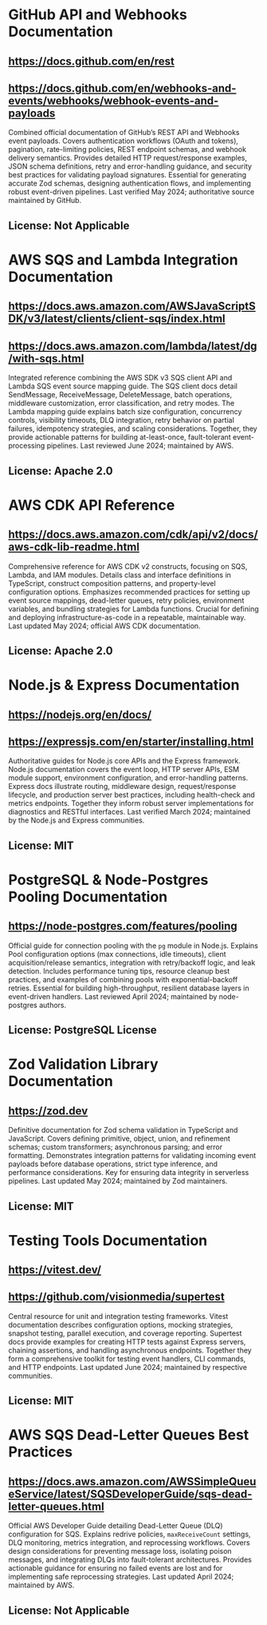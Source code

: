 # GitHub API and Webhooks Documentation
## https://docs.github.com/en/rest
## https://docs.github.com/en/webhooks-and-events/webhooks/webhook-events-and-payloads
Combined official documentation of GitHub’s REST API and Webhooks event payloads. Covers authentication workflows (OAuth and tokens), pagination, rate-limiting policies, REST endpoint schemas, and webhook delivery semantics. Provides detailed HTTP request/response examples, JSON schema definitions, retry and error-handling guidance, and security best practices for validating payload signatures. Essential for generating accurate Zod schemas, designing authentication flows, and implementing robust event-driven pipelines. Last verified May 2024; authoritative source maintained by GitHub.
## License: Not Applicable

# AWS SQS and Lambda Integration Documentation
## https://docs.aws.amazon.com/AWSJavaScriptSDK/v3/latest/clients/client-sqs/index.html
## https://docs.aws.amazon.com/lambda/latest/dg/with-sqs.html
Integrated reference combining the AWS SDK v3 SQS client API and Lambda SQS event source mapping guide. The SQS client docs detail SendMessage, ReceiveMessage, DeleteMessage, batch operations, middleware customization, error classification, and retry modes. The Lambda mapping guide explains batch size configuration, concurrency controls, visibility timeouts, DLQ integration, retry behavior on partial failures, idempotency strategies, and scaling considerations. Together, they provide actionable patterns for building at-least-once, fault-tolerant event-processing pipelines. Last reviewed June 2024; maintained by AWS.
## License: Apache 2.0

# AWS CDK API Reference
## https://docs.aws.amazon.com/cdk/api/v2/docs/aws-cdk-lib-readme.html
Comprehensive reference for AWS CDK v2 constructs, focusing on SQS, Lambda, and IAM modules. Details class and interface definitions in TypeScript, construct composition patterns, and property-level configuration options. Emphasizes recommended practices for setting up event source mappings, dead-letter queues, retry policies, environment variables, and bundling strategies for Lambda functions. Crucial for defining and deploying infrastructure-as-code in a repeatable, maintainable way. Last updated May 2024; official AWS CDK documentation.
## License: Apache 2.0

# Node.js & Express Documentation
## https://nodejs.org/en/docs/
## https://expressjs.com/en/starter/installing.html
Authoritative guides for Node.js core APIs and the Express framework. Node.js documentation covers the event loop, HTTP server APIs, ESM module support, environment configuration, and error-handling patterns. Express docs illustrate routing, middleware design, request/response lifecycle, and production server best practices, including health-check and metrics endpoints. Together they inform robust server implementations for diagnostics and RESTful interfaces. Last verified March 2024; maintained by the Node.js and Express communities.
## License: MIT

# PostgreSQL & Node-Postgres Pooling Documentation
## https://node-postgres.com/features/pooling
Official guide for connection pooling with the `pg` module in Node.js. Explains Pool configuration options (max connections, idle timeouts), client acquisition/release semantics, integration with retry/backoff logic, and leak detection. Includes performance tuning tips, resource cleanup best practices, and examples of combining pools with exponential-backoff retries. Essential for building high-throughput, resilient database layers in event-driven handlers. Last reviewed April 2024; maintained by node-postgres authors.
## License: PostgreSQL License

# Zod Validation Library Documentation
## https://zod.dev
Definitive documentation for Zod schema validation in TypeScript and JavaScript. Covers defining primitive, object, union, and refinement schemas; custom transformers; asynchronous parsing; and error formatting. Demonstrates integration patterns for validating incoming event payloads before database operations, strict type inference, and performance considerations. Key for ensuring data integrity in serverless pipelines. Last updated May 2024; maintained by Zod maintainers.
## License: MIT

# Testing Tools Documentation
## https://vitest.dev/
## https://github.com/visionmedia/supertest
Central resource for unit and integration testing frameworks. Vitest documentation describes configuration options, mocking strategies, snapshot testing, parallel execution, and coverage reporting. Supertest docs provide examples for creating HTTP tests against Express servers, chaining assertions, and handling asynchronous endpoints. Together they form a comprehensive toolkit for testing event handlers, CLI commands, and HTTP endpoints. Last updated June 2024; maintained by respective communities.
## License: MIT

# AWS SQS Dead-Letter Queues Best Practices
## https://docs.aws.amazon.com/AWSSimpleQueueService/latest/SQSDeveloperGuide/sqs-dead-letter-queues.html
Official AWS Developer Guide detailing Dead-Letter Queue (DLQ) configuration for SQS. Explains redrive policies, `maxReceiveCount` settings, DLQ monitoring, metrics integration, and reprocessing workflows. Covers design considerations for preventing message loss, isolating poison messages, and integrating DLQs into fault-tolerant architectures. Provides actionable guidance for ensuring no failed events are lost and for implementing safe reprocessing strategies. Last updated April 2024; maintained by AWS.
## License: Not Applicable